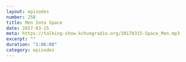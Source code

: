 ```yaml
---
layout: episodes
number: 258
title: Men Into Space
date: 2017-03-15
meta: https://talking-show.kchungradio.org/20170315-Space_Men.mp3
excerpt: ""
duration: "1:06:08"
category: episodes
---
```


